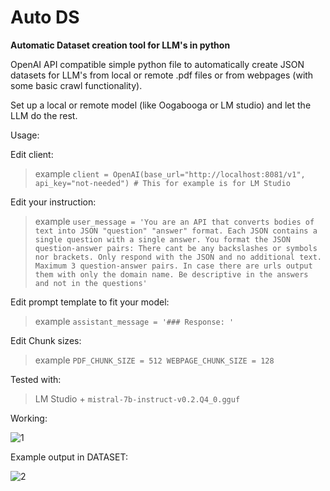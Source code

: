 # Auto DS
**Automatic Dataset creation tool for LLM's in python**

OpenAI API compatible simple python file to automatically create JSON datasets for LLM's from local or remote .pdf files or from webpages (with some basic crawl functionality).

Set up a local or remote model (like Oogabooga or LM studio) and let the LLM do the rest.

Usage:

Edit client:
>example
`client = OpenAI(base_url="http://localhost:8081/v1", api_key="not-needed") # This for example is for LM Studio`

Edit your instruction:
>example
`user_message = 'You are an API that converts bodies of text into JSON "question" "answer" format. Each JSON contains a single question with a single answer. You format the JSON question-answer pairs: There cant be any backslashes or symbols nor brackets. Only respond with the JSON and no additional text. Maximum 3 question-answer pairs. In case there are urls output them with only the domain name. Be descriptive in the answers and not in the questions'`

Edit prompt template to fit your model:
>example
`assistant_message = '### Response: '`

Edit Chunk sizes:
>example
`PDF_CHUNK_SIZE = 512
WEBPAGE_CHUNK_SIZE = 128`

Tested with:
>LM Studio + `mistral-7b-instruct-v0.2.Q4_0.gguf`



Working:

![1](https://github.com/betterftr/autods/assets/84087448/a6c97232-cb37-4684-a4ca-e48957bd7e13)


Example output in DATASET:

![2](https://github.com/betterftr/autods/assets/84087448/630a6538-763c-40d9-9e79-131d63300d47)

